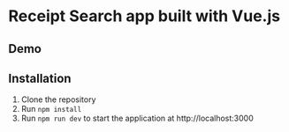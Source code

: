 # Receipt Search app built with Vue.js

## Demo

## Installation
1. Clone the repository
1. Run `npm install`
1. Run `npm run dev` to start the application at http://localhost:3000

